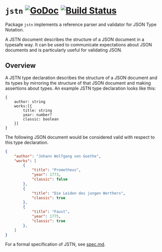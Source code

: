 # `jstn` [![GoDoc](https://godoc.org/github.com/tylerchr/jstn?status.svg)](https://godoc.org/github.com/tylerchr/jstn) [![Build Status](https://travis-ci.org/tylerchr/jstn.svg?branch=master)](https://travis-ci.org/tylerchr/jstn)

Package `jstn` implements a reference parser and validator for JSON Type Notation.

A JSTN document describes the structure of a JSON document in a typesafe way. It can be used to communicate expectations about JSON documents and is particularly useful for validating JSON.

## Overview

A JSTN type declaration describes the structure of a JSON document and its types by mirroring the structure of that JSON document and making assertions about types. An example JSTN type declaration looks like this:

```
{
	author: string
	works:[{
		title: string
		year: number?
		classic: boolean
	}]
}
```

The following JSON document would be considered valid with respect to this type declaration.

```json
{
	"author": "Johann Wolfgang von Goethe",
	"works": [
		{
			"title": "Prometheus",
			"year": 1773,
			"classic": false
		},
		{
			"title": "Die Leiden des jungen Werthers",
			"classic": true
		},
		{
			"title": "Faust",
			"year": 1775,
			"classic": true
		},
	]
}
```

For a formal specification of JSTN, see [spec.md](https://github.com/tylerchr/jstn/blob/master/SPEC.md).